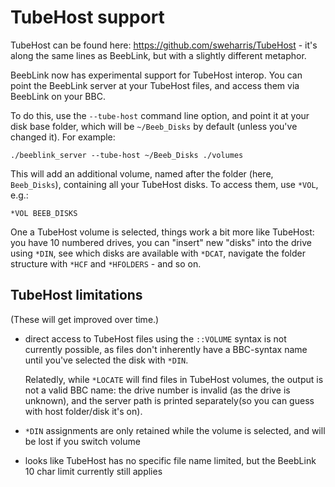 # TubeHost support

TubeHost can be found here: https://github.com/sweharris/TubeHost -
it's along the same lines as BeebLink, but with a slightly different
metaphor.

BeebLink now has experimental support for TubeHost interop. You can
point the BeebLink server at your TubeHost files, and access them via
BeebLink on your BBC.

To do this, use the `--tube-host` command line option, and point it at
your disk base folder, which will be `~/Beeb_Disks` by default (unless
you've changed it). For example:

    ./beeblink_server --tube-host ~/Beeb_Disks ./volumes
	
This will add an additional volume, named after the folder (here,
`Beeb_Disks`), containing all your TubeHost disks. To access them, use
`*VOL`, e.g.:

	*VOL BEEB_DISKS
	
One a TubeHost volume is selected, things work a bit more like
TubeHost: you have 10 numbered drives, you can "insert" new "disks"
into the drive using `*DIN`, see which disks are available with
`*DCAT`, navigate the folder structure with `*HCF` and `*HFOLDERS` -
and so on.

## TubeHost limitations

(These will get improved over time.)

- direct access to TubeHost files using the `::VOLUME` syntax is not
  currently possible, as files don't inherently have a BBC-syntax name
  until you've selected the disk with `*DIN`.

  Relatedly, while `*LOCATE` will find files in TubeHost volumes, the
  output is not a valid BBC name: the drive number is invalid (as the
  drive is unknown), and the server path is printed separately(so you
  can guess with host folder/disk it's on).
  
- `*DIN` assignments are only retained while the volume is selected,
  and will be lost if you switch volume

- looks like TubeHost has no specific file name limited, but the
  BeebLink 10 char limit currently still applies
  

